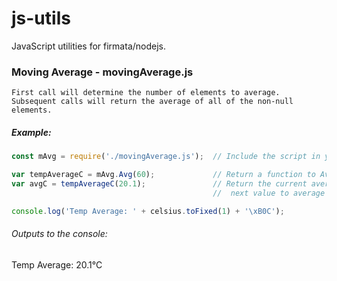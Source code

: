 # js-utils
JavaScript utilities for firmata/nodejs.

### Moving Average - movingAverage.js
    First call will determine the number of elements to average.
    Subsequent calls will return the average of all of the non-null elements.
    
##### Example:
```javascript
const mAvg = require('./movingAverage.js');  // Include the script in your nodejs code

var tempAverageC = mAvg.Avg(60);             // Return a function to Average over 60 elements
var avgC = tempAverageC(20.1);               // Return the current average when you pass in the 
                                             //  next value to average

console.log('Temp Average: ' + celsius.toFixed(1) + '\xB0C');
```
###### Outputs to the console: 
Temp Average: 20.1°C
